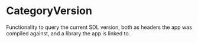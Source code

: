 
# CategoryVersion

Functionality to query the current SDL version, both as headers the app was
compiled against, and a library the app is linked to.
